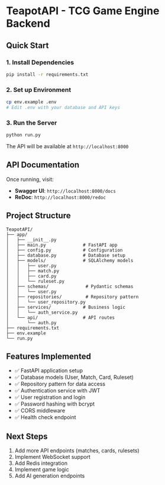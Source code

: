 # TeapotAPI - TCG Game Engine Backend

## Quick Start

### 1. Install Dependencies
```bash
pip install -r requirements.txt
```

### 2. Set up Environment
```bash
cp env.example .env
# Edit .env with your database and API keys
```

### 3. Run the Server
```bash
python run.py
```

The API will be available at `http://localhost:8000`

## API Documentation

Once running, visit:
- **Swagger UI**: `http://localhost:8000/docs`
- **ReDoc**: `http://localhost:8000/redoc`

## Project Structure

```
TeapotAPI/
├── app/
│   ├── __init__.py
│   ├── main.py              # FastAPI app
│   ├── config.py            # Configuration
│   ├── database.py          # Database setup
│   ├── models/              # SQLAlchemy models
│   │   ├── user.py
│   │   ├── match.py
│   │   ├── card.py
│   │   └── ruleset.py
│   ├── schemas/              # Pydantic schemas
│   │   └── user.py
│   ├── repositories/         # Repository pattern
│   │   └── user_repository.py
│   ├── services/            # Business logic
│   │   └── auth_service.py
│   └── api/                 # API routes
│       └── auth.py
├── requirements.txt
├── env.example
└── run.py
```

## Features Implemented

- ✅ FastAPI application setup
- ✅ Database models (User, Match, Card, Ruleset)
- ✅ Repository pattern for data access
- ✅ Authentication service with JWT
- ✅ User registration and login
- ✅ Password hashing with bcrypt
- ✅ CORS middleware
- ✅ Health check endpoint

## Next Steps

1. Add more API endpoints (matches, cards, rulesets)
2. Implement WebSocket support
3. Add Redis integration
4. Implement game logic
5. Add AI generation endpoints